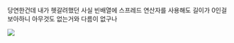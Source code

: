 당연한건데 내가 헷갈려했던 사실
빈배열에 스프레드 연산자를 사용해도 길이가 0인걸 보아하니 아무것도 없는거와 다름이 없구나

![](https://images.velog.io/images/soyoungdl/post/2e478a92-5da3-4e80-98a7-93aa47492549/%E1%84%89%E1%85%B3%E1%84%8F%E1%85%B3%E1%84%85%E1%85%B5%E1%86%AB%E1%84%89%E1%85%A3%E1%86%BA%202022-02-06%20%E1%84%8B%E1%85%A9%E1%84%92%E1%85%AE%2011.53.06.png)
